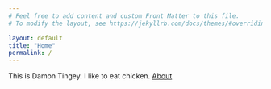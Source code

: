 ```yaml
---
# Feel free to add content and custom Front Matter to this file.
# To modify the layout, see https://jekyllrb.com/docs/themes/#overriding-theme-defaults

layout: default
title: "Home"
permalink: /
---
```



This is Damon Tingey. I like to eat chicken. [About](https://dtingey.github.io/about/)
